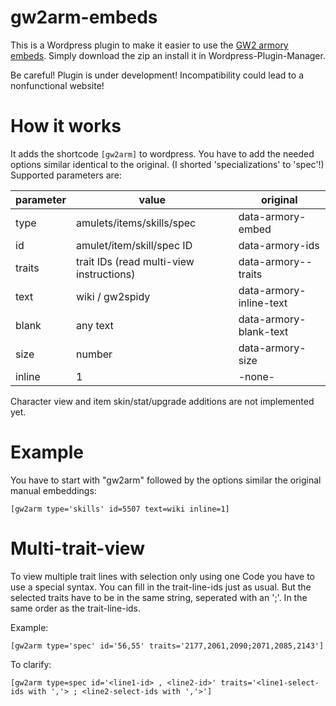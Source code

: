 # gw2arm-embeds

This is a Wordpress plugin to make it easier to use the [GW2 armory embeds](https://github.com/madou/armory-embeds).
Simply download the zip an install it in Wordpress-Plugin-Manager.

Be careful! Plugin is under development! Incompatibility could lead to a nonfunctional website!

# How it works

It adds the shortcode `[gw2arm]` to wordpress. You have to add the needed options similar identical to the original. (I shorted 'specializations' to 'spec'!)
Supported parameters are:

parameter | value | original
------------|------------|------------
type  |  amulets/items/skills/spec | data-armory-embed
id  |  amulet/item/skill/spec ID  | data-armory-ids
traits  |  trait IDs (read multi-view instructions)  |  data-armory-<id>-traits
text  |  wiki / gw2spidy  |  data-armory-inline-text
blank  |  any text  |  data-armory-blank-text
size  |  number  |  data-armory-size
inline  |  1  |  -none-

Character view and item skin/stat/upgrade additions are not implemented yet.

# Example

You have to start with "gw2arm" followed by the options similar the original manual embeddings:
```
[gw2arm type='skills' id=5507 text=wiki inline=1]
```

# Multi-trait-view

To view multiple trait lines with selection only using one Code you have to use a special syntax.
You can fill in the trait-line-ids just as usual. But the selected traits have to be in the same string, seperated with an ';'. In the same order as the trait-line-ids.

Example:
```
[gw2arm type='spec' id='56,55' traits='2177,2061,2090;2071,2085,2143']
```

To clarify:
```
[gw2arm type=spec id='<line1-id> , <line2-id>' traits='<line1-select-ids with ','> ; <line2-select-ids with ','>']

```
